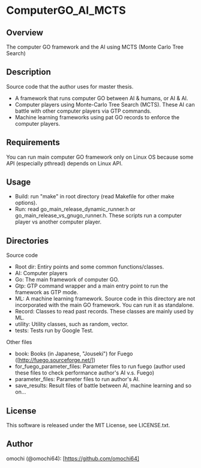 ComputerGO_AI_MCTS
====

## Overview

The computer GO framework and the AI using MCTS (Monte Carlo Tree Search) 

## Description
Source code that the author uses for master thesis.

* A framework that runs computer GO between AI &amp; humans, or AI &amp; AI.
* Computer players using Monte-Carlo Tree Search (MCTS). These AI can battle with other computer players via GTP commands.
* Machine learning frameworks using pat GO records to enforce the computer players.

## Requirements
You can run main computer GO framework only on Linux OS because some API (especially pthread) depends on Linux API.

## Usage
* Build: run "make" in root directory (read Makefile for other make options).
* Run: read go_main_release_dynamic_runner.h or go_main_release_vs_gnugo_runner.h. These scripts run a computer player vs another computer player.

## Directories

Source code

* Root dir: Entiry points and some common functions/classes. 
* AI: Computer players 
* Go: The main framework of computer GO.
* Gtp: GTP command wrapper and a main entry point to run the framework as GTP mode. 
* ML: A machine learning framework. Source code in this directory are not incorporated with the main GO framework. You can run it as standalone.
* Record: Classes to read past records. These classes are mainly used by ML.
* utility: Utility classes, such as random, vector.
* tests: Tests run by Google Test.

Other files

* book: Books (in Japanese, "Jouseki") for Fuego ([http://fuego.sourceforge.net/])
* for_fuego_parameter_files: Parameter files to run fuego (author used these files to check performance author's AI v.s. Fuego)
* parameter_files: Parameter files to run author's AI.
* save_results: Result files of battle between AI, machine learning and so on... 

## License
This software is released under the MIT License, see LICENSE.txt.

## Author
omochi (@omochi64): [https://github.com/omochi64]
